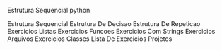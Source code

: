 Estrutura Sequencial
python

Estrutura Sequencial
Estrutura De Decisao
Estrutura De Repeticao
Exercicios Listas
Exercicios Funcoes
Exercicios Com Strings
Exercicios Arquivos
Exercicios Classes
Lista De Exercicios Projetos
